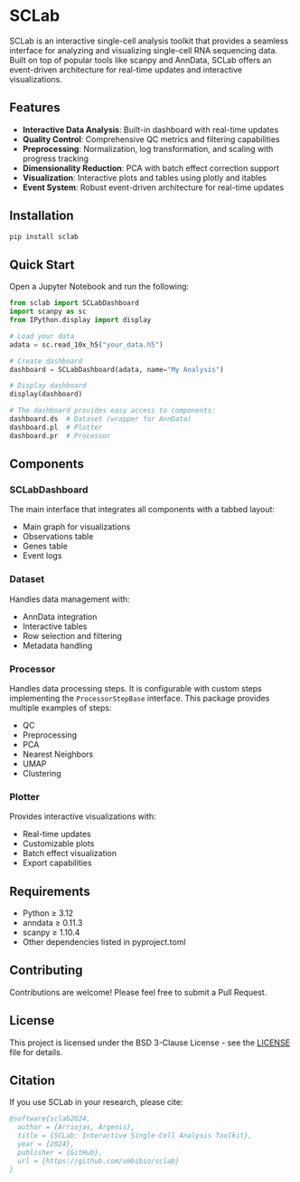 # SCLab

SCLab is an interactive single-cell analysis toolkit that provides a seamless interface for analyzing and visualizing single-cell RNA sequencing data. Built on top of popular tools like scanpy and AnnData, SCLab offers an event-driven architecture for real-time updates and interactive visualizations.

## Features

- **Interactive Data Analysis**: Built-in dashboard with real-time updates
- **Quality Control**: Comprehensive QC metrics and filtering capabilities
- **Preprocessing**: Normalization, log transformation, and scaling with progress tracking
- **Dimensionality Reduction**: PCA with batch effect correction support
- **Visualization**: Interactive plots and tables using plotly and itables
- **Event System**: Robust event-driven architecture for real-time updates

## Installation

```bash
pip install sclab
```

## Quick Start

Open a Jupyter Notebook and run the following:

```python
from sclab import SCLabDashboard
import scanpy as sc
from IPython.display import display

# Load your data
adata = sc.read_10x_h5("your_data.h5")

# Create dashboard
dashboard = SCLabDashboard(adata, name="My Analysis")

# Display dashboard
display(dashboard)

# The dashboard provides easy access to components:
dashboard.ds  # Dataset (wrapper for AnnData)
dashboard.pl  # Plotter
dashboard.pr  # Processor
```

## Components

### SCLabDashboard

The main interface that integrates all components with a tabbed layout:
- Main graph for visualizations
- Observations table
- Genes table
- Event logs

### Dataset

Handles data management with:
- AnnData integration
- Interactive tables
- Row selection and filtering
- Metadata handling

### Processor

Handles data processing steps. It is configurable with custom steps implementing the `ProcessorStepBase` interface. This package provides multiple examples of steps:

- QC
- Preprocessing
- PCA
- Nearest Neighbors
- UMAP
- Clustering

### Plotter

Provides interactive visualizations with:
- Real-time updates
- Customizable plots
- Batch effect visualization
- Export capabilities

## Requirements

- Python ≥ 3.12
- anndata ≥ 0.11.3
- scanpy ≥ 1.10.4
- Other dependencies listed in pyproject.toml

## Contributing

Contributions are welcome! Please feel free to submit a Pull Request.

## License

This project is licensed under the BSD 3-Clause License - see the [LICENSE](LICENSE) file for details.

## Citation

If you use SCLab in your research, please cite:

```bibtex
@software{sclab2024,
  author = {Arriojas, Argenis},
  title = {SCLab: Interactive Single-Cell Analysis Toolkit},
  year = {2024},
  publisher = {GitHub},
  url = {https://github.com/umbibio/sclab}
}
